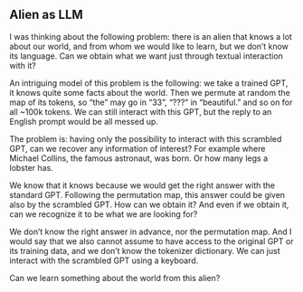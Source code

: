 ## Alien as LLM

I was thinking about the following problem: there is an alien that knows a lot about our world, and from whom we would like to learn, but we don’t know its language. Can we obtain what we want just through textual interaction with it?

An intriguing model of this problem is the following: we take a trained GPT, it knows quite some facts about the world. Then we permute at random the map of its tokens, so “the” may go in “33”, “???” in “beautiful.” and so on for all ~100k tokens. We can still interact with this GPT, but the reply to an English prompt would be all messed up.

The problem is: having only the possibility to interact with this scrambled GPT, can we recover any information of interest? For example where Michael Collins, the famous astronaut, was born. Or how many legs a lobster has.

We know that it knows because we would get the right answer with the standard GPT. Following the permutation map, this answer could be given also by the scrambled GPT. How can we obtain it? And even if we obtain it, can we recognize it to be what we are looking for?

We don’t know the right answer in advance, nor the permutation map. And I would say that we also cannot assume to have access to the original GPT or its training data, and we don’t know the tokenizer dictionary. 
We can just interact with the scrambled GPT using a keyboard.

Can we learn something about the world from this alien?
